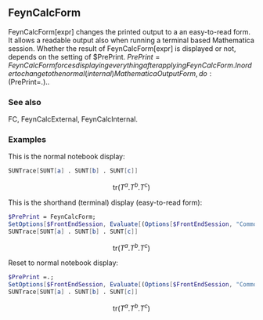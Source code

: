 ##  FeynCalcForm 

FeynCalcForm[expr] changes the printed output to a an easy-to-read form. It allows a readable output also when running a terminal based Mathematica session. Whether the result of FeynCalcForm[expr] is displayed or not, depends on the setting of $PrePrint. $PrePrint = FeynCalcForm forces displaying everything after applying FeynCalcForm. In order to change to the normal (internal) Mathematica OutputForm, do: ($PrePrint=.)..

###  See also 

FC, FeynCalcExternal, FeynCalcInternal.

###  Examples 

This is the normal notebook display:

```mathematica
SUNTrace[SUNT[a] . SUNT[b] . SUNT[c]]
```

$$\text{tr}(T^a.T^b.T^c)$$

This is the shorthand (terminal) display (easy-to-read form):

```mathematica
$PrePrint = FeynCalcForm;
SetOptions[$FrontEndSession, Evaluate[(Options[$FrontEndSession, "CommonDefaultFormatTypes"] /. ("Output" -> _) -> ("Output" -> OutputForm))[[1]]]];
SUNTrace[SUNT[a] . SUNT[b] . SUNT[c]]
```

$$\text{tr}(T^a.T^b.T^c)$$

Reset to normal notebook display:

```mathematica
$PrePrint =.;
SetOptions[$FrontEndSession, Evaluate[(Options[$FrontEndSession, "CommonDefaultFormatTypes"] /. ("Output" -> _) -> ("Output" -> TraditionalForm))[[1]]]];
SUNTrace[SUNT[a] . SUNT[b] . SUNT[c]]
```

$$\text{tr}(T^a.T^b.T^c)$$